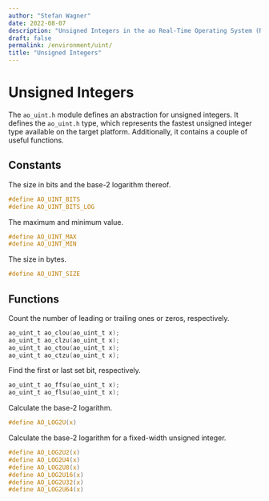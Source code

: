 ```yaml
---
author: "Stefan Wagner"
date: 2022-08-07
description: "Unsigned Integers in the ao Real-Time Operating System (RTOS)."
draft: false
permalink: /environment/uint/
title: "Unsigned Integers"
---
```


# Unsigned Integers

The `ao_uint.h` module defines an abstraction for unsigned integers. It defines the `ao_uint.h` type, which represents the fastest unsigned integer type available on the target platform. Additionally, it contains a couple of useful functions.

## Constants

The size in bits and the base-2 logarithm thereof.

```c
#define AO_UINT_BITS
#define AO_UINT_BITS_LOG
```

The maximum and minimum value.

```c
#define AO_UINT_MAX
#define AO_UINT_MIN
```

The size in bytes.

```c
#define AO_UINT_SIZE
```

## Functions

Count the number of leading or trailing ones or zeros, respectively.

```c
ao_uint_t ao_clou(ao_uint_t x);
ao_uint_t ao_clzu(ao_uint_t x);
ao_uint_t ao_ctou(ao_uint_t x);
ao_uint_t ao_ctzu(ao_uint_t x);
```

Find the first or last set bit, respectively.

```c
ao_uint_t ao_ffsu(ao_uint_t x);
ao_uint_t ao_flsu(ao_uint_t x);
```

Calculate the base-2 logarithm.

```c
#define AO_LOG2U(x)
```

Calculate the base-2 logarithm for a fixed-width unsigned integer.

```c
#define AO_LOG2U2(x)
#define AO_LOG2U4(x)
#define AO_LOG2U8(x)
#define AO_LOG2U16(x)
#define AO_LOG2U32(x)
#define AO_LOG2U64(x)
```
